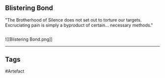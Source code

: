 ## Blistering Bond
"The Brotherhood of Silence does not set out to torture our targets.
Excruciating pain is simply a byproduct of certain... necessary methods."
## 
![[Blistering Bond.png]]

---
## Tags
#Artefact